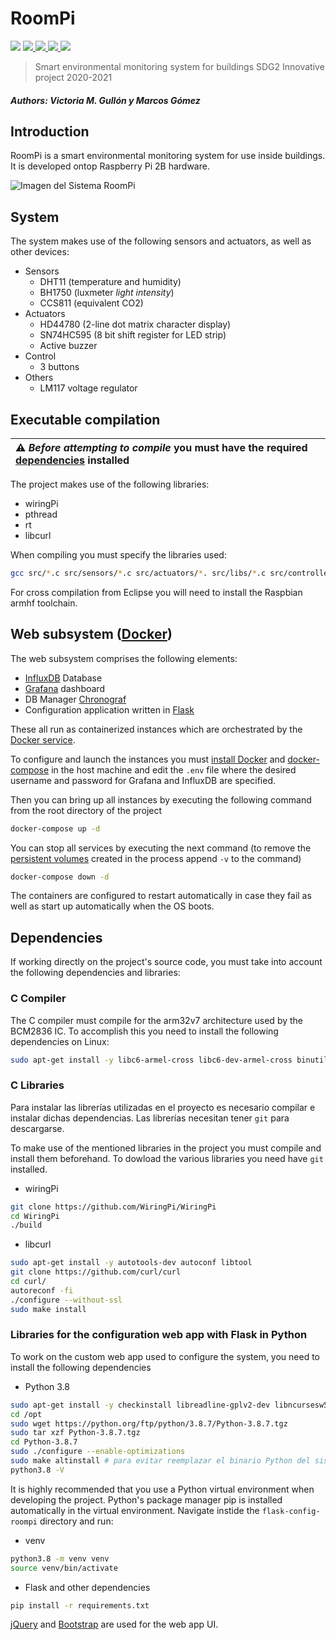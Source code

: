 # RoomPi

<p>
<img src="https://img.shields.io/badge/version-v7.0-success/"/>

<a href="https://github.com/margobra8/RoomPi/blob/main/LICENSE">
<img src="https://img.shields.io/github/license/margobra8/RoomPi"/>
</a>

<a href="https://github.com/margobra8/RoomPi/tree/main/docs">
<img src="https://img.shields.io/badge/docs-.pdf-informational"/>
</a>

<a href="https://api.codetabs.com/v1/loc/?github=margobra8/RoomPi">
<img src="https://img.shields.io/badge/dynamic/json?color=9dc&label=lines%20of%20code&query=%24%5B-1%3A%5D.linesOfCode&url=https%3A%2F%2Fapi.codetabs.com%2Fv1%2Floc%2F%3Fgithub%3Dmargobra8%2FRoomPi"/>
</a>
<a href="https://github.com/margobra8/RoomPi">
<img src="https://img.shields.io/github/languages/top/margobra8/RoomPi?logo=github">
</a>
</p>

> Smart environmental monitoring system for buildings
> SDG2 Innovative project 2020-2021

##### Authors: Victoria M. Gullón y Marcos Gómez

## Introduction

RoomPi is a smart environmental monitoring system for use inside buildings. It is developed ontop Raspberry Pi 2B hardware.

![Imagen del Sistema RoomPi](https://drive.google.com/uc?id=1_iAIjsIHQ3ZLKhq2Y-fqx7Z6MbLN5vM4)

## System

The system makes use of the following sensors and actuators, as well as other devices:

- Sensors
  - DHT11 (temperature and humidity)
  - BH1750 (luxmeter _light intensity_)
  - CCS811 (equivalent CO2)
- Actuators
  - HD44780 (2-line dot matrix character display)
  - SN74HC595 (8 bit shift register for LED strip)
  - Active buzzer
- Control
  - 3 buttons
- Others
  - LM117 voltage regulator

## Executable compilation

| :warning: _Before attempting to compile_ you must have the required [dependencies](#dependencias) installed |
| :--- |

The project makes use of the following libraries:

- wiringPi
- pthread
- rt
- libcurl

When compiling you must specify the libraries used:

```sh
gcc src/*.c src/sensors/*.c src/actuators/*. src/libs/*.c src/controllers/*.c -lpthread -lrt -lwiringPi -lcurl -o "roompi-bin"
```

For cross compilation from Eclipse you will need to install the Raspbian armhf toolchain.

## Web subsystem ([Docker](https://docs.docker.com/get-started/overview/))

The web subsystem comprises the following elements:

- [InfluxDB](https://docs.influxdata.com/influxdb/v2.0/) Database
- [Grafana](https://grafana.com/tutorials/grafana-fundamentals/?pg=docs) dashboard
- DB Manager [Chronograf](https://docs.influxdata.com/chronograf/v1.8/)
- Configuration application written in [Flask](https://flask.palletsprojects.com/en/2.0.x/)

These all run as containerized instances which are orchestrated by the [Docker service](https://docs.docker.com/get-started/overview/#the-docker-daemon).

To configure and launch the instances you must [install Docker](https://docs.docker.com/engine/install/debian/#install-using-the-convenience-script) and [docker-compose](https://docs.docker.com/compose/install/) in the host machine and edit the `.env` file where the desired username and password for Grafana and InfluxDB are specified.

Then you can bring up all instances by executing the following command from the root directory of the project

```sh
docker-compose up -d
```

You can stop all services by executing the next command (to remove the [persistent volumes](https://docs.docker.com/storage/volumes/) created in the process append `-v` to the command)

```sh
docker-compose down -d
```

The containers are configured to restart automatically in case they fail as well as start up automatically when the OS boots.

## Dependencies

If working directly on the project's source code, you must take into account the following dependencies and libraries:

### C Compiler

The C compiler must compile for the arm32v7 architecture used by the BCM2836 IC. To accomplish this you need to install the following dependencies on Linux:

```sh
sudo apt-get install -y libc6-armel-cross libc6-dev-armel-cross binutils-arm-linux-gnueabi libncurses5-dev build-essential bison flex libssl-dev gcc-arm-linux-gnueabihf
```

### C Libraries

Para instalar las librerías utilizadas en el proyecto es necesario compilar e instalar dichas dependencias. Las librerías necesitan tener `git` para descargarse.

To make use of the mentioned libraries in the project you must compile and install them beforehand. To dowload the various libraries you need have `git` installed.

- wiringPi

```sh
git clone https://github.com/WiringPi/WiringPi
cd WiringPi
./build
```

- libcurl

```sh
sudo apt-get install -y autotools-dev autoconf libtool
git clone https://github.com/curl/curl
cd curl/
autoreconf -fi
./configure --without-ssl
sudo make install
```

### Libraries for the configuration web app with Flask in Python

To work on the custom web app used to configure the system, you need to install the following dependencies

- Python 3.8

```sh
sudo apt-get install -y checkinstall libreadline-gplv2-dev libncursesw5-dev libssl-dev build-essential
cd /opt
sudo wget https://python.org/ftp/python/3.8.7/Python-3.8.7.tgz
sudo tar xzf Python-3.8.7.tgz
cd Python-3.8.7
sudo ./configure --enable-optimizations
sudo make altinstall # para evitar reemplazar el binario Python del sistema
python3.8 -V
```

It is highly recommended that you use a Python virtual environment when developing the project. Python's package manager pip is installed automatically in the virtual environment. Navigate instide the `flask-config-roompi` directory and run:

- venv

```sh
python3.8 -m venv venv
source venv/bin/activate
```

- Flask and other dependencies

```sh
pip install -r requirements.txt
```

[jQuery](https://api.jquery.com/) and [Bootstrap](https://getbootstrap.com/docs/5.0/getting-started/introduction/) are used for the web app UI.
